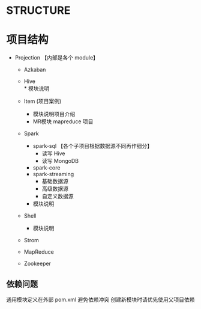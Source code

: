 # STRUCTURE
# 项目结构 

* Projection 【内部是各个 module】
    * Azkaban
    * Hive  
            * 模块说明
    * Item (项目案例)  
         * 模块说明项目介绍
         * MR模块 mapreduce 项目 
    * Spark
        * spark-sql  【各个子项目根据数据源不同再作细分】
            * 读写 Hive
            * 读写 MongoDB 
        * spark-core
        * spark-streaming
            * 基础数据源 
            * 高级数据源 
            * 自定义数据源 
        * 模块说明  
    * Shell
        * 模块说明
    * Strom  
    
    * MapReduce
    
    * Zookeeper
    
    




## 依赖问题
通用模块定义在外部 pom.xml 避免依赖冲突 
创建新模块时请优先使用父项目依赖

